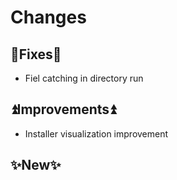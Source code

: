 # Changes

## 🔧Fixes🔧
- Fiel catching in directory run

## ⏫Improvements⏫
- Installer visualization improvement

## ✨New✨

